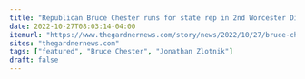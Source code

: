 ```yaml
---
title: "Republican Bruce Chester runs for state rep in 2nd Worcester District"
date: 2022-10-27T08:03:14-04:00
itemurl: "https://www.thegardnernews.com/story/news/2022/10/27/bruce-chester-challenges-incumbent-jonathan-zlotnik-state-rep-race-worcester-2nd-district/10589937002/"
sites: "thegardnernews.com"
tags: ["featured", "Bruce Chester", "Jonathan Zlotnik"]
draft: false
---
```


